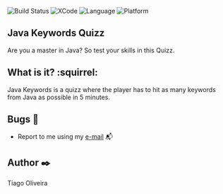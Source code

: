 ![Build Status](https://img.shields.io/badge/build-passing-brightgreen.svg)
![XCode](https://img.shields.io/badge/XCode-10.3-inactive.svg) ![Language](https://img.shields.io/badge/Language-Swift5.0-inactive.svg) ![Platform](https://img.shields.io/badge/Platform-iOS-inactive.svg) 

## Java Keywords Quizz
Are you a master in Java? So test your skills in this Quizz.

## What is it? :squirrel:
Java Keywords is a quizz where the player has to hit as many keywords from Java as possible in 5 minutes.

## Bugs :bug:
- Report to me using my [e-mail](tiago_fernandes89@hotmail.com) :mailbox_with_mail:

## Author :black_nib:
Tiago Oliveira
